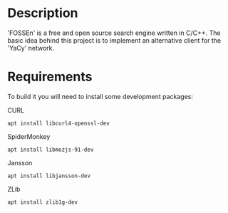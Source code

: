 # Description
'FOSSEn' is a free and open source search engine written in C/C++. The basic idea behind ​​this project is to implement an alternative client for the 'YaCy' network.

# Requirements
To build it you will need to install some development packages:

CURL

`apt install libcurl4-openssl-dev`

SpiderMonkey

`apt install libmozjs-91-dev`

Jansson

`apt install libjansson-dev`

ZLib

`apt install zlib1g-dev`
